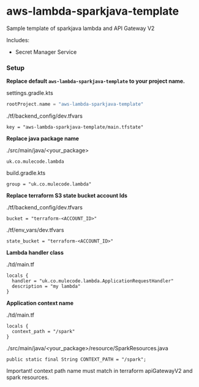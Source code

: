 # aws-lambda-sparkjava-template

Sample template of sparkjava lambda and API Gateway V2

Includes:
- Secret Manager Service

### Setup

**Replace default `aws-lambda-sparkjava-template` to your project name.**

settings.gradle.kts
```kotlin
rootProject.name = "aws-lambda-sparkjava-template"
```

./tf/backend_config/dev.tfvars
```hcl-terraform
key = "aws-lambda-sparkjava-template/main.tfstate"
```

**Replace java package name**

./src/main/java/<your_package>
```
uk.co.mulecode.lambda
```

build.gradle.kts
```
group = "uk.co.mulecode.lambda"
```

**Replace terraform S3 state bucket account Ids**

./tf/backend_config/dev.tfvars
```hcl-terraform
bucket = "terraform-<ACCOUNT_ID>"
```

./tf/env_vars/dev.tfvars
```hcl-terraform
state_bucket = "terraform-<ACCOUNT_ID>"
```

**Lambda handler class**

./td/main.tf 
```hcl-terraform
locals {
  handler = "uk.co.mulecode.lambda.ApplicationRequestHandler"
  description = "my lambda"
}
```

**Application context name**

./td/main.tf 
```hcl-terraform
locals {
  context_path = "/spark"
}
```

./src/main/java/<your_package>/resource/SparkResources.java
```
public static final String CONTEXT_PATH = "/spark";
```

Important! context path name must match in terraform apiGatewayV2 and spark resources.
